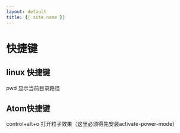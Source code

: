 ```yaml
---
layout: default
title: {{ site.name }}
---
```

# 快捷键
## linux 快捷键
pwd 显示当前目录路径

## Atom快捷键
control+alt+o 打开粒子效果（这里必须得先安装activate-power-mode）

